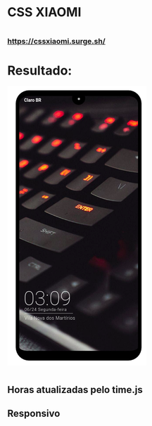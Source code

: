 # CSS XIAOMI
#
### https://cssxiaomi.surge.sh/
# Resultado:
![alt text](https://raw.githubusercontent.com/juliovt-07/Css-Xiaomi/master/Resultado.png)
#
#
## Horas atualizadas pelo time.js
## Responsivo
